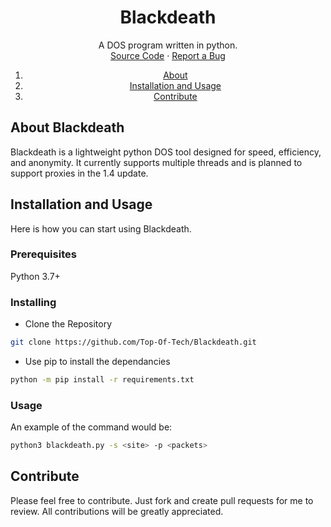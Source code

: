 <h1 align="center">Blackdeath</h1>

<p align="center">
    A DOS program written in python.
    <br />
    <a href="https://github.com/Top-Of-Tech/Blackdeath/tree/main/src">Source Code</a>
    ·
    <a href="https://github.com/Top-Of-Tech/Blackdeath/issues">Report a Bug</a>
</p>

<ol>
  <li align="center"><a align="center" href="#about-blackdeath">About</a></li>
  <li align="center"><a align="center" href="#installation-and-usage">Installation and Usage</a></li>
  <li align="center"><a align="center" href="#contribute">Contribute</a></li>
</ol>

<h2>About Blackdeath</h2>

Blackdeath is a lightweight python DOS tool designed for speed, efficiency, and anonymity. It currently supports multiple threads and is planned to support proxies in the 1.4 update.

<h2>Installation and Usage</h2>

Here is how you can start using Blackdeath.

<h3>Prerequisites</h3>

Python 3.7+

<h3>Installing</h3>

- Clone the Repository

```sh
git clone https://github.com/Top-Of-Tech/Blackdeath.git
```

- Use pip to install the dependancies

```sh
python -m pip install -r requirements.txt
```

<h3>Usage</h3>

An example of the command would be:

```sh
python3 blackdeath.py -s <site> -p <packets>
```

<h2>Contribute</h2>

Please feel free to contribute. Just fork and create pull requests for me to review. All contributions will be greatly appreciated.

